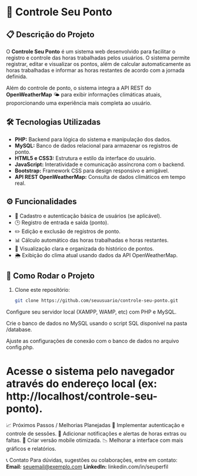# 🚀 Controle Seu Ponto

## 📋 Descrição do Projeto  
O **Controle Seu Ponto** é um sistema web desenvolvido para facilitar o registro e controle das horas trabalhadas pelos usuários. O sistema permite registrar, editar e visualizar os pontos, além de calcular automaticamente as horas trabalhadas e informar as horas restantes de acordo com a jornada definida.

Além do controle de ponto, o sistema integra a API REST do **OpenWeatherMap** 🌤️ para exibir informações climáticas atuais, proporcionando uma experiência mais completa ao usuário.

## 🛠️ Tecnologias Utilizadas  
- **PHP:** Backend para lógica do sistema e manipulação dos dados.  
- **MySQL:** Banco de dados relacional para armazenar os registros de ponto.  
- **HTML5 e CSS3:** Estrutura e estilo da interface do usuário.  
- **JavaScript:** Interatividade e comunicação assíncrona com o backend.  
- **Bootstrap:** Framework CSS para design responsivo e amigável.  
- **API REST OpenWeatherMap:** Consulta de dados climáticos em tempo real.  

## ⚙️ Funcionalidades  
- 👤 Cadastro e autenticação básica de usuários (se aplicável).  
- 🕒 Registro de entrada e saída (ponto).  
- ✏️ Edição e exclusão de registros de ponto.  
- 📊 Cálculo automático das horas trabalhadas e horas restantes.  
- 📅 Visualização clara e organizada do histórico de pontos.  
- 🌦️ Exibição do clima atual usando dados da API OpenWeatherMap.  

## 🚀 Como Rodar o Projeto  
1. Clone este repositório:  
   ```bash
   git clone https://github.com/seuusuario/controle-seu-ponto.git
Configure seu servidor local (XAMPP, WAMP, etc) com PHP e MySQL.

Crie o banco de dados no MySQL usando o script SQL disponível na pasta /database.

Ajuste as configurações de conexão com o banco de dados no arquivo config.php.

# Acesse o sistema pelo navegador através do endereço local (ex: http://localhost/controle-seu-ponto).

📈 Próximos Passos / Melhorias Planejadas
🔐 Implementar autenticação e controle de sessões.
🔔 Adicionar notificações e alertas de horas extras ou faltas.
📱 Criar versão mobile otimizada.
📉 Melhorar a interface com mais gráficos e relatórios.

📞 Contato Para dúvidas, sugestões ou colaborações, entre em contato:
**Email:** seuemail@exemplo.com
**LinkedIn:** linkedin.com/in/seuperfil

